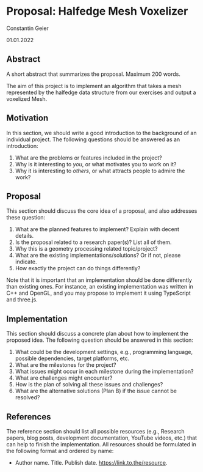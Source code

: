 # Proposal: Halfedge Mesh Voxelizer

Constantin Geier

01.01.2022

## Abstract

A short abstract that summarizes the proposal. Maximum 200 words.

The aim of this project is to implement an algorithm that takes a mesh represented by the halfedge data structure from our exercises and output a voxelized Mesh.

## Motivation

In this section, we should write a good introduction to the background of an
individual project. The following questions should be answered as an introduction:

1. What are the problems or features included in the project?
2. Why is it interesting to *you*, or what motivates you to work on it?
3. Why it is interesting to *others*, or what attracts people to admire the work?

## Proposal

This section should discuss the core idea of a proposal, and also
addresses these question:

1. What are the planned features to implement? Explain with decent details.
2. Is the proposal related to a research paper(s)? List all of them.
3. Why this is a geometry processing related topic/project?
4. What are the existing implementations/solutions? Or if not, please indicate.
5. How exactly the project can do things differently?

Note that it is important that an implementation should be done differently than
existing ones. For instance, an existing implementation was written in C++ and OpenGL, and you may propose to implement it using TypeScript and three.js.

## Implementation

This section should discuss a concrete plan about how to implement the proposed idea.
The following question should be answered in this section:

1. What could be the development settings, e.g., programming language, possible dependencies, target platforms, etc.
2. What are the milestones for the project?
3. What issues might occur in each milestone during the implementation?
4. What are challenges might encounter?
5. How is the plan of solving all these issues and challenges?
6. What are the alternative solutions (Plan B) if the issue cannot be resolved?

## References

The reference section should list all possible resources (e.g., Research papers, blog posts, development documentation, YouTube videos, etc.) that can help to finish the implementation. All resources should be formulated in the following format and ordered by name:

- Author name. Title. Publish date. https://link.to.the/resource.
